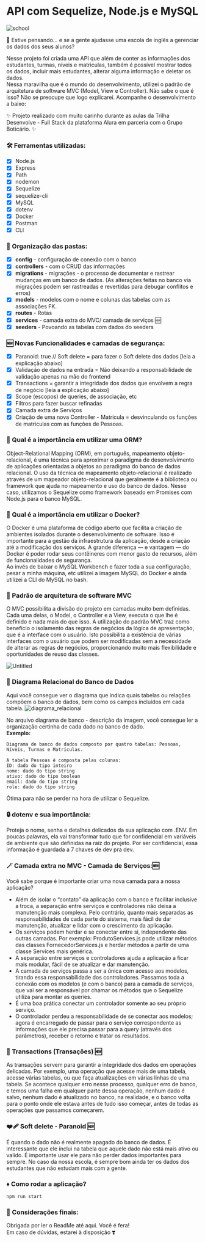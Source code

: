 # API com Sequelize, Node.js e MySQL

![school](https://github.com/EricaSantos-FullStack/sequelize-node/assets/71906862/4fe6043f-ac14-4866-84d2-a5fdae83ad46)

🤔 Estive pensando... e se a gente ajudasse uma escola de inglês a gerenciar os dados dos seus alunos? <br>

Nesse projeto foi criada uma API que além de conter as informações dos estudantes, turmas, níveis e matriculas, também é possível mostrar todos os dados, incluir mais estudantes, alterar alguma informação e deletar os dados. <br>
Nessa maravilha que é o mundo do desenvolvimento, utilizei o padrão de arquitetura de software MVC (Model, View e Controller). Não sabe o que é isso? Não se preocupe que logo explicarei.
Acompanhe o desenvolvimento a baixo:

✨ Projeto realizado com muito carinho durante as aulas da Trilha Desenvolve - Full Stack da plataforma Alura em parceria com o Grupo Boticário. ✨

### 🛠 Ferramentas utilizadas:

- [x] Node.js
- [x] Express
- [x] Path
- [x] nodemon
- [x] Sequelize
- [x] sequelize-cli
- [x] MySQL
- [x] dotenv
- [x] Docker
- [x] Postman
- [x] CLI

### 📁 Organização das pastas:

- [x] **config** - configuração de conexão com o banco
- [x] **controllers** - com o CRUD das informações
- [x] **migrations** - migrações - o processo de documentar e rastrear mudanças em um banco de dados. (As alterações feitas no banco via migrações podem ser rastreadas e revertidas para debugar conflitos e erros)
- [x] **models** - modelos com o nome e colunas das tabelas com as associações FK.
- [x] **routes** - Rotas
- [x] **services** - camada extra do MVC/ camada de serviços 🆕
- [x] **seeders** - Povoando as tabelas com dados do seeders

### 🆕 Novas Funcionalidades e camadas de segurança:
- [x] Paranoid: true // Soft delete =  para fazer o Soft delete dos dados [leia a explicação abaixo]
- [x] Validação de dados na entrada = Não deixando a responsabilidade de validação apenas na mão do frontend
- [x] Transactions = garantir a integridade dos dados que envolvem a regra de negócio [leia a explicação abaixo]
- [x] Scope (escopos) de queries, de associação, etc
- [x] Filtros para fazer buscar refinadas
- [x] Camada extra de Serviços
- [x] Criação de uma nova Controller - Matricula = desvinculando os funções de matriculas com as funções de Pessoas.
      
### 🦾 Qual é a importância em utilizar uma ORM?

Object-Relational Mapping (ORM), em português, mapeamento objeto-relacional, é uma técnica para aproximar o paradigma de desenvolvimento de aplicações orientadas a objetos ao paradigma do banco de dados relacional. O uso da técnica de mapeamento objeto-relacional é realizado através de um mapeador objeto-relacional que geralmente é a biblioteca ou framework que ajuda no mapeamento e uso do banco de dados.
Nesse caso, utilizamos o Sequelize como framework baseado em Promises com Node.js para o banco MySQL.

### 🐳 Qual é a importância em utilizar o Docker?

O Docker é uma plataforma de código aberto que facilita a criação de ambientes isolados durante o desenvolvimento de software. Isso é importante para a gestão da infraestrutura da aplicação, desde a criação até a modificação dos serviços.
A grande diferença — e vantagem — do Docker é poder rodar seus contêineres com menor gasto de recursos, além de funcionalidades de segurança.<br>
Ao invés de baixar o MySQL Workbench e fazer toda a sua configuração, pesar a minha máquina, etc utilizei a imagem MySQL do Docker e ainda utilizei a CLI do MySQL no bash.

### 🎰 Padrão de arquitetura de software MVC

O MVC possibilita a divisão do projeto em camadas muito bem definidas. Cada uma delas, o Model, o Controller e a View, executa o que lhe é definido e nada mais do que isso. A utilização do padrão MVC traz como benefício o isolamento das regras de negócios da lógica de apresentação, que é a interface com o usuário. Isto possibilita a existência de várias interfaces com o usuário que podem ser modificadas sem a necessidade de alterar as regras de negócios, proporcionando muito mais flexibilidade e oportunidades de reuso das classes.

![Untitled](https://github.com/EricaSantos-FullStack/sequelize-node/assets/71906862/c7149e21-0375-47a7-b16f-3f3ddb5b5ad3)

### 🎲 Diagrama Relacional do Banco de Dados

Aqui você consegue ver o diagrama que indica quais tabelas ou relações compõem o banco de dados, bem como os campos incluídos em cada tabela.
![diagrama_relacional](https://github.com/EricaSantos-FullStack/sequelize-node/assets/71906862/bdf8e3de-b9b0-4263-a21c-ff06bdf14b33)

No arquivo diagrama de banco - descrição da imagem, você consegue ler a organização certinha de cada dado no banco de dado. <br>
**Exemplo:**

```
Diagrama de banco de dados composto por quatro tabelas: Pessoas, Níveis, Turmas e Matrículas.

A tabela Pessoas é composta pelas colunas:
ID: dado do tipo inteiro
nome: dado do tipo string
ativo: dado do tipo boolean
email: dado do tipo string
role: dado do tipo string
```

Ótima para não se perder na hora de utilizar o Sequelize.

### 🔒 dotenv e sua importância:

Proteja o nome, senha e detalhes delicados da sua aplicação com .ENV. Em poucas palavras, ela vai transformar tudo que for confidencial em variáveis de ambiente que são definidas na raiz do projeto. Por ser confidencial, essa informação é guardada a 7 chaves de dev pra dev.

### 🪄 Camada extra no MVC - Camada de Serviços:🆕

Você sabe porque é importante criar uma nova camada para a nossa aplicação? <br>

- Além de isolar o “contato” da aplicação com o banco e facilitar inclusive a troca, a separação entre serviços e controladores não deixa a manutenção mais complexa. Pelo contrário, quanto mais separadas as responsabilidades de cada parte do sistema, mais fácil de dar manutenção, atualizar e lidar com o crescimento da aplicação.
- Os serviços podem herdar e se conectar entre si, independente das outras camadas. Por exemplo: ProdutoServices.js pode utilizar métodos das classes FornecedorServices.js e herdar métodos a partir de uma classe Services mais genérica.
- A separação entre serviços e controladores ajuda a aplicação a ficar mais modular, fácil de se atualizar e dar manutenção.
- A camada de serviços passa a ser a única com acesso aos modelos, tirando essa responsabilidade dos controladores. Passamos toda a conexão com os modelos (e com o banco) para a camada de serviços, que vai ser a responsável por chamar os métodos que o Sequelize utiliza para montar as queries.
- É uma boa prática conectar um controlador somente ao seu próprio serviço.
- O controlador perdeu a responsabilidade de se conectar aos modelos; agora é encarregado de passar para o serviço correspondente as informações que ele precisa passar para a query (através dos parâmetros), receber o retorno e tratar os resultados.

### 🧮 Transactions (Transações) 🆕
As transações servem para garantir a integridade dos dados em operações delicadas. Por exemplo, uma operação que acesse mais de uma tabela, acesse várias tabelas, ou que faça atualizações em várias linhas de uma tabela.
Se acontece qualquer erro nesse processo, qualquer erro de banco, e temos uma falha em qualquer parte dessa operação, nenhum dado é salvo, nenhum dado é atualizado no banco, na realidade, e o banco volta para o ponto onde ele estava antes de tudo isso começar, antes de todas as operações que passamos começarem.

### ❤️‍🩹 Soft delete - Paranoid 🆕
É quando o dado não é realmente apagado do banco de dados. É interessante que ele inclui na tabela que aquele dado não está mais ativo ou valido.
É importante usar ele para não perder dados importantes para sempre. No caso da nossa escola, é sempre bom ainda ter os dados dos estudantes que não estudam mais com a gente.

### ♦️ Como rodar a aplicação?

```js
npm run start
```

### 💙 Considerações finais:

Obrigada por ler o ReadMe até aqui. Você é fera! <br>
Em caso de dúvidas, estarei à disposição ❣️
